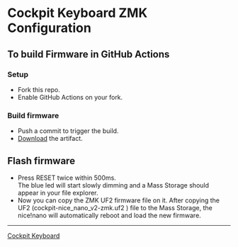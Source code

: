 # Cockpit Keyboard ZMK Configuration
## To build Firmware in GitHub Actions

### Setup

- Fork this repo.
- Enable GitHub Actions on your fork.

### Build firmware

- Push a commit to trigger the build.
- [Download](https://github.com/ozkan/Cockpit-ZMK-config/actions) the artifact. 

## Flash firmware
- Press RESET twice within 500ms.   
  The blue led will start slowly dimming and a Mass Storage should appear in your file explorer.
- Now you can copy the ZMK UF2 firmware file on it. After copying the UF2 (cockpit-nice_nano_v2-zmk.uf2 ) file to the Mass Storage, the nice!nano will automatically reboot and load the new firmware. 

---
[Cockpit Keyboard](https://github.com/ozkan/Cockpit-Keyboard)
